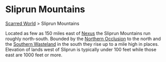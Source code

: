 # Sliprun Mountains 
[Scarred World](./scarred-world.md) > Sliprun Mountains

Located as few as 150 miles east of [Nexus](./city.md) the Sliprun Mountains run roughly north-south. Bounded by the [Northern Occlusion](./northern-occlusion.md) to the north and the [Southern Wasteland](./southern-wasteland.md) in the south they rise up to a mile high in places. Elevation of lands west of Sliprun is typically under 100 feet while those east are 1000 feet or more.
